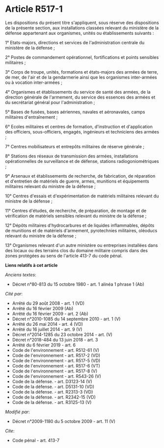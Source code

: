 # Article R517-1

Les dispositions du présent titre s'appliquent, sous réserve des dispositions de la présente section, aux installations
classées relevant du ministère de la défense appartenant aux organismes, unités ou établissements suivants : 

1° Etats-majors, directions et services de l'administration centrale du ministère de la défense ; 

2° Postes de commandement opérationnel, fortifications et points sensibles militaires ; 

3° Corps de troupe, unités, formations et états-majors des armées de terre, de mer, de l'air et de la gendarmerie ainsi que
les organismes inter-armées ou à vocation inter-armées ; 

4° Organismes et établissements du service de santé des armées, de la     direction générale de l'armement, du service des
essences des armées et du secrétariat général pour l'administration ; 

5° Bases de fusées, bases aériennes, navales et aéronavales, camps militaires d'entraînement ; 

6° Ecoles militaires et centres de formation, d'instruction et d'application des officiers, sous-officiers, engagés,
ingénieurs et techniciens des armées ; 

7° Centres mobilisateurs et entrepôts militaires de réserve générale ; 

8° Stations des réseaux de transmission des armées, installations opérationnelles de surveillance et de défense, stations
radiogoniométriques ; 

9° Arsenaux et établissements de recherche, de fabrication, de réparation et d'entretien de matériels de guerre, armes,
munitions et équipements militaires relevant du ministre de la défense ; 

10° Centres d'essais et d'expérimentation de matériels militaires relevant du ministre de la défense ; 

11° Centres d'études, de recherche, de préparation, de montage et de vérification de matériels sensibles relevant du ministre
de la défense ; 

12° Dépôts militaires d'hydrocarbures et de liquides inflammables, dépôts de munitions et de matériels d'armement,
pyrotechnies militaires, oléoducs relevant du ministre de la défense ; 

13° Organismes relevant d'un autre ministère ou entreprises installées dans des locaux ou des terrains clos du domaine
militaire compris dans des zones protégées au sens de l'article 413-7 du code pénal.

**Liens relatifs à cet article**

_Anciens textes_:

  - Décret n°80-813 du 15 octobre 1980 - art. 1 alinéa 1 phrase 1 (Ab)

_Cité par_:

  - Arrêté du 29 août 2008 - art. 1 (VD)
  - Arrêté du 16 février 2009 (Ab)
  - Arrêté du 16 février 2009 - art. 2 (Ab)
  - Décret n°2010-1085 du 14 septembre 2010 - art. 1 (V)
  - Arrêté du 26 mai 2014 - art. 4 (VD)
  - Arrêté du 16 juillet 2014 - art. 9 (V)
  - Décret n°2014-1285 du 23 octobre 2014 - art. (V)
  - Décret n°2018-484 du 13 juin 2018 - art. 3
  - Arrêté du 6 février 2019 - art. 6
  - Code de l'environnement - art. R512-61 (V)
  - Code de l'environnement - art. R517-2 (VD)
  - Code de l'environnement - art. R517-5 (VD)
  - Code de l'environnement - art. R517-6 (VT)
  - Code de l'environnement - art. R517-8 (V)
  - Code de l'environnement - art. R543-26 (V)
  - Code de la défense. - art. D3123-14 (V)
  - Code de la défense. - art. D5131-10 (VD)
  - Code de la défense. - art. R2313-3 (VD)
  - Code de la défense. - art. R2342-15 (VD)
  - Code de la défense. - art. R3125-13 (V)

_Modifié par_:

  - Décret n°2009-1180 du 5 octobre 2009 - art. 11 (V)

_Cite_:

  - Code pénal - art. 413-7

